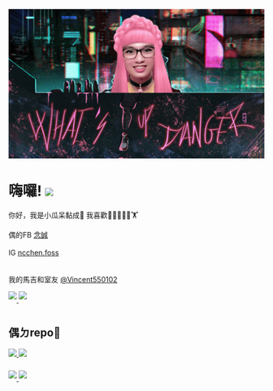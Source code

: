 [![Header](https://raw.githubusercontent.com/ncchen99/ncchen99/main/me3.png "Header")](https://some-url.dev/)

# 嗨囉! <img src="https://raw.githubusercontent.com/MartinHeinz/MartinHeinz/master/wave.gif" width="30px">

你好，我是小瓜呆黏成🧒 我喜歡👨‍💻🏊‍♂🏓🏋 <br>

偶的FB [念誠](https://www.facebook.com/ncchen99/)
<br>   
IG [ncchen.foss](https://www.instagram.com/ncchen.foss/)\
<br>
<br>
我的馬吉和室友 [@Vincent550102](https://github.com/Vincent550102)

<a href="https://github.com/ncchen99">
  <img align="center" src="https://github-readme-stats.vercel.app/api?username=ncchen99&theme=buefy&include_all_commits=true&show_icons=true&border_radius=10%&line_height=27" style="margin-bottom: 20px;"/>
</a>
<a href="https://github.com/ncchen99">
  <img align="center" src="https://github-readme-stats.vercel.app/api/top-langs/?username=ncchen99&theme=buefy&border_radius=10%&langs_count=3&hide=css,scss,html" style="max-width: 100%;margin-bottom: 20px;"/>
</a>
</br>

## 偶ㄉrepo🚀

<div style="margin-top:10px;">

<a href="https://github.com/ncchen99/ZHENAI-Life">
  <img align="center" src="https://github-readme-stats.vercel.app/api/pin/?username=ncchen99&repo=ZHENAI-Life&theme=buefy&border_radius=10%" style="max-width: 100%;margin-bottom: 10px;"/>
</a>

<a href="https://github.com/ncchen99/Auto-Runner">
  <img align="center" src="https://github-readme-stats.vercel.app/api/pin/?username=ncchen99&repo=Auto-Runner&theme=buefy&border_radius=10%" style="max-width: 100%;margin-bottom: 10px;"/>
</a>
</div>
<br>

<a href="https://github.com/Note-Mart/Web">
  <img align="center" src="https://github-readme-stats.vercel.app/api/pin/?username=Note-Mart&repo=Web&theme=buefy&border_radius=10%" style="max-width: 100%;margin-bottom: 20px;"/>
</a>

<a href="https://github.com/Eros-Adult-Beauty/Web">
  <img align="center" src="https://github-readme-stats.vercel.app/api/pin/?username=Eros-Adult-Beauty&repo=Web&theme=buefy&border_radius=10%" style="max-width: 100%;margin-bottom: 20px;"/>
</a>

<!-- ## 偶ㄉ ZeroJudge 解題統計🙂
![Zerojudge Stats](https://zj-query-0.herokuapp.com/user?account=WHETS&name=小瓜呆&theme=react) -->
